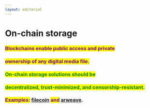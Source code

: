 ```yaml
---
layout: editorial
---
```


# On-chain storage

### <mark style="color:purple;">Blockchains enable public access and private</mark>&#x20;

### <mark style="color:purple;">ownership of any digital media file.</mark>

<mark style="color:purple;"></mark>

### <mark style="color:green;">On-chain storage solutions should be</mark>&#x20;

### <mark style="color:green;">decentralized, trust-minimized,  and censorship-resistant.</mark>

### <mark style="color:purple;"></mark>

### <mark style="color:purple;">Examples:</mark> [filecoin](https://filecoin.io/) <mark style="color:purple;">and</mark> [arweave](https://www.arweave.org/).

